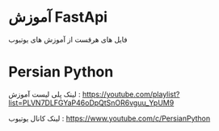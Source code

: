 # آموزش FastApi

فایل های هرقست از آموزش های یوتیوب

# Persian Python

لینک پلی لیست آموزش : https://youtube.com/playlist?list=PLVN7DLFGYaP46oDpQtSnOR6vguu_YpUM9

لینک کانال یوتیوب : https://www.youtube.com/c/PersianPython
